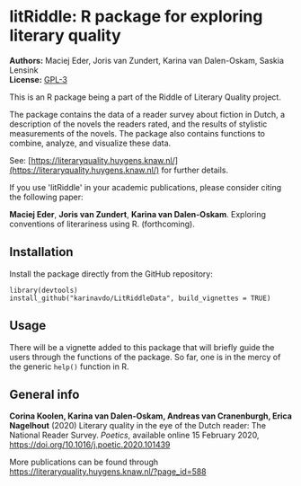 # litRiddle: R package for exploring literary quality

**Authors:** Maciej Eder, Joris van Zundert, Karina van Dalen-Oskam, Saskia Lensink<br/>
**License:** [GPL-3](https://opensource.org/licenses/GPL-3.0)


This is an R package being a part of the Riddle of Literary Quality project.

The package contains the data of a reader survey about fiction in Dutch, a description of the novels the readers rated, and the results of stylistic measurements of the novels. The package also contains functions to combine, analyze, and visualize these data.

See: [https://literaryquality.huygens.knaw.nl/](https://literaryquality.huygens.knaw.nl/) for further details.

If you use 'litRiddle' in your academic publications, please consider citing the following paper: 

**Maciej Eder**, **Joris van Zundert**, **Karina van Dalen-Oskam**. Exploring conventions of literariness using R. (forthcoming).


## Installation

Install the package directly from the GitHub repository:

```
library(devtools)
install_github("karinavdo/LitRiddleData", build_vignettes = TRUE)
```


## Usage

There will be a vignette added to this package that will briefly guide the users through the functions of the package. So far, one is in the mercy of the generic `help()` function in R. 


## General info

**Corina Koolen, Karina van Dalen-Oskam, Andreas van Cranenburgh, Erica Nagelhout** (2020) Literary quality in the eye of the Dutch reader: The National Reader Survey.
<i>Poetics</i>, available online 15 February 2020, https://doi.org/10.1016/j.poetic.2020.101439

More publications can be found through https://literaryquality.huygens.knaw.nl/?page_id=588


